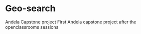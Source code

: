 # Geo-search
Andela Capstone project
First Andela capstone project after the openclassrooms sessions
